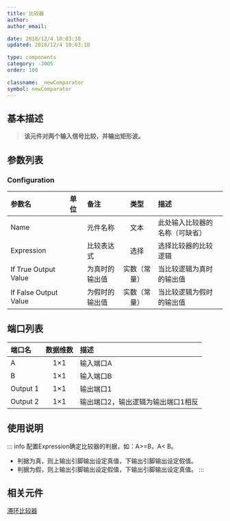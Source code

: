 ```yaml
---
title: 比较器
author: 
author_email:

date: 2018/12/4 10:03:10
updated: 2018/12/4 10:03:10

type: components
category: -3005
order: 100

classname: _newComparator
symbol: newComparator
---
```

## 基本描述


> **该元件对两个输入信号比较，并输出矩形波。**

## 参数列表
### Configuration
| 参数名 | 单位 | 备注 | 类型 | 描述 |
| :--- | :--- | :--- | :--: | :--- |
| Name |  | 元件名称 | 文本 | 此处输入比较器的名称（可缺省） |
| Expression |  | 比较表达式 | 选择 | 选择比较器的比较逻辑 |
| If True Output Value |  | 为真时的输出值 | 实数（常量） | 当比较逻辑为真时的输出值 |
| If False Output Value |  | 为假时的输出值 | 实数（常量） | 当比较逻辑为假时的输出值 |


## 端口列表

| 端口名 | 数据维数 | 描述 |
| :--- | :--:  | :--- |
| A | 1×1 |输入端口A |
| B | 1×1 |输入端口B |
| Output 1 | 1×1 |输出端口1 |
| Output 2 | 1×1 |输出端口2，输出逻辑为输出端口1相反 |

## 使用说明

::: info
配置Expression确定比较器的判据，如：A>=B，A< B。
+ 判据为真，则上输出引脚输出设定真值，下输出引脚输出设定假值。
+ 判据为假，则上输出引脚输出设定假值，下输出引脚输出设定真值。
:::

## 相关元件

[滞环比较器](../Hysteresis/index.md)

